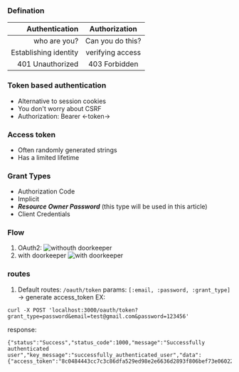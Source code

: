 ### Defination
| Authentication        | Authorization    |
| ---------------------:|:---------------: |
| who are you?          | Can you do this? |
| Establishing identity | verifying access |
| 401 Unauthorized      | 403 Forbidden    |

### Token based authentication
 - Alternative to session cookies
 - You don't worry about CSRF
 - Authorization: Bearer <-token->
### Access token
 - Often randomly generated strings
 - Has a limited lifetime
### Grant Types
 - Authorization Code
 - Implicit
 - **_Resource Owner Password_** (this type will be used in this article)
 - Client Credentials

### Flow
1. OAuth2:
![](https://assets.digitalocean.com/articles/oauth/abstract_flow.png "withouth doorkeeper")
2. with doorkeeper
![](https://i.imgur.com/zrwbb5j.png "with doorkeeper")

### routes
1. Default routes: `/oauth/token` params: `[:email, :password, :grant_type]`
-> generate access_token
EX:
```
curl -X POST 'localhost:3000/oauth/token?grant_type=password&email=test@gmail.com&password=123456'
```
response:
```
{"status":"Success","status_code":1000,"message":"Successfully authenticated user","key_message":"successfully_authenticated_user","data":{"access_token":"8c0484443cc7c3c86dfa529ed98e2e6636d2893f806bef73e06022056d9cc861","first_login":false},"timestamp":1552966294}

```

